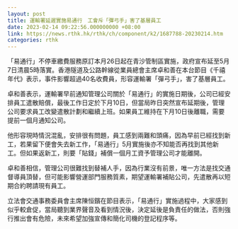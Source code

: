 ```yaml
---
layout: post
title: 運輸署延遲實施易通行　工會斥「彈弓手」害了基層員工
date: 2023-02-14 09:22:56.000000000 +08:00
link: https://news.rthk.hk/rthk/ch/component/k2/1687788-20230214.htm
categories: rthk
---
```


「易通行」不停車繳費服務原訂本月26日起在青沙管制區實施，政府宣布延至5月7日清晨5時落實。香港隧道及公路幹線從業員總會主席卓和善在本台節目《千禧年代》表示，事件影響超過40名收費員，形容運輸署「彈弓手」，害了基層員工。

卓和善表示，運輸署早前通知管理公司關於「易通行」的實施日期後，公司已經安排員工遣散賠償，最後工作日定於下月10日，但當局昨日突然宣布延期後，管理公司要求員工改變遣散計劃和繼續上班。如果員工維持在下月10日後離職，需要提前一個月通知公司。

他形容現時情況混亂，安排很有問題，員工感到兩難和頭痛，因為早前已經找到新工，若果留下便會失去新工作，「易通行」5月實施後亦不知能否再找到其他新工。但如果返新工，則要「貼錢」補償一個月工資予管理公司才能離開。

卓和善相信，管理公司很難找到替補人手，因為行業沒有前景，唯一方法是找交通督導員頂替，但可能影響營運部門服務質素，期望運輸署補貼公司，先遣散再以短期合約聘請現有員工。

立法會交通事務委員會主席陳恒鑌在節目表示，「易通行」實施過程中，大家感到似乎較倉促，當局聽到業界聲音及看到情況後，決定延後是負責任的做法，否則強行推出會有危險，未來希望加強宣傳和簡化司機的登記程序等。

